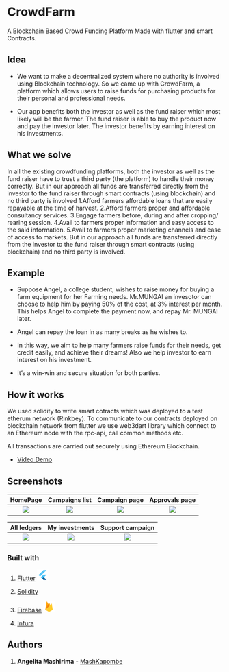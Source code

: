 # CrowdFarm
A Blockchain Based Crowd Funding Platform
Made with flutter and smart Contracts.

## Idea
* We want to make a decentralized system where no authority is involved using Blockchain technology.
So we came up with CrowdFarm, a platform which allows users to raise funds for purchasing products for their personal and professional needs.

* Our app benefits both the investor as well as the fund raiser which most likely will be the farmer.
The fund raiser is able to buy the product now and pay the investor later. 
The investor benefits by earning interest on his investments.

## What we solve
In all the existing crowdfunding platforms, both the investor as well as the fund raiser have to trust a third party (the platform) to handle their money correctly.
But in our approach all funds are transferred directly from the investor to the fund raiser through smart contracts (using blockchain) and no third party is involved
1.Afford farmers affordable loans that are easily repayable at the time of harvest.
2.Afford farmers proper and affordable consultancy services.
3.Engage farmers before, during and after cropping/ rearing session.
4.Avail to farmers proper information and easy access to the said information.
5.Avail to farmers proper marketing channels and ease of access to markets.
But in our approach all funds are transferred directly from the investor to the fund raiser through smart contracts (using blockchain) and no third party is involved.

## Example

* Suppose Angel, a college student, wishes to raise money for buying a farm equipment for her Farming needs.
Mr.MUNGAI an invesotor can choose to help him by paying 50% of the cost, at 3% interest per month. This helps Angel to complete the payment now, and repay Mr. MUNGAI later. 

* Angel can repay the loan in as many breaks as he wishes to.

* In this way, we aim to help many farmers raise funds for their
needs, get credit easily, and achieve their dreams! 
Also we help investor to earn interest on his investment.

* It’s a win-win and secure situation for both parties.

## How it works
We used solidity to write smart cotracts which was deployed to a test etherum network (Rinkbey).
To communicate to our contracts deployed on blockchain network from flutter we use web3dart library which connect to an Ethereum node with the rpc-api, call common methods etc.

All transactions are carried out securely using Ethereum Blockchain.

* [Video Demo]()

## Screenshots

HomePage                |  Campaigns list              | Campaign page                |  Approvals page
:-------------------------:|:-------------------------:|:-------------------------:|:-------------------------:
![](https://github.com/) |![](https://github.com/)|![](https://github.com/)|![](https://github.com/)|

All ledgers                |  My investments              | Support campaign    
:-------------------------:|:-------------------------:|:-------------------------:|
![](https://github.com/) |![](https://github.com/)|![](https://github.com/)|

### Built with
1. [Flutter](https://www.flutter.dev) <code><img height="26" src="https://raw.githubusercontent.com/github/explore/80688e429a7d4ef2fca1e82350fe8e3517d3494d/topics/flutter/flutter.png"></code>

2. [Solidity](https://solidity.readthedocs.io/)

3. [Firebase](https://firebase.google.com/)  <code><img height="26" src="https://raw.githubusercontent.com/github/explore/80688e429a7d4ef2fca1e82350fe8e3517d3494d/topics/firebase/firebase.png"></code>

4. [Infura](https://infura.io/)

## Authors
1. **Angelita Mashirima** - [MashKapombe](https://github.com/MashKapombe)

